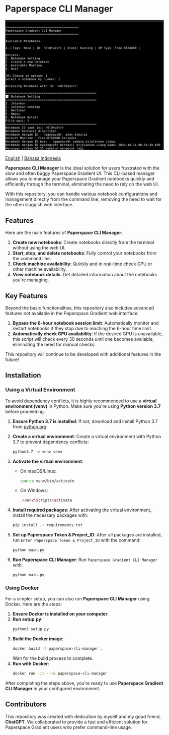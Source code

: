 # Paperspace CLI Manager
![Project Screenshot](./img/Image1.jpg)

[English](readme.md) | [Bahasa Indonesia](readme_ID.md)

**Paperspace CLI Manager** is the ideal solution for users frustrated with the slow and often buggy Paperspace Gradient UI. This CLI-based manager allows you to manage your Paperspace Gradient notebooks quickly and efficiently through the terminal, eliminating the need to rely on the web UI.

With this repository, you can handle various notebook configurations and management directly from the command line, removing the need to wait for the often sluggish web interface.

## Features

Here are the main features of **Paperspace CLI Manager**:

1. **Create new notebooks**: Create notebooks directly from the terminal without using the web UI.
2. **Start, stop, and delete notebooks**: Fully control your notebooks from the command line.
3. **Check machine availability**: Quickly and in real-time check GPU or other machine availability.
4. **View notebook details**: Get detailed information about the notebooks you're managing.

## Key Features

Beyond the basic functionalities, this repository also includes advanced features not available in the Paperspace Gradient web interface:

1. **Bypass the 6-hour notebook session limit**: Automatically monitor and restart notebooks if they stop due to reaching the 6-hour time limit.
2. **Automatically check GPU availability**: If the desired GPU is unavailable, this script will check every 30 seconds until one becomes available, eliminating the need for manual checks.

This repository will continue to be developed with additional features in the future!

## Installation

### Using a Virtual Environment

To avoid dependency conflicts, it is highly recommended to use a **virtual environment (venv)** in Python. Make sure you're using **Python version 3.7** before proceeding.

1. **Ensure Python 3.7 is installed**:
   If not, download and install Python 3.7 from [python.org](https://www.python.org/downloads/release/python-370/).

2. **Create a virtual environment**:
   Create a virtual environment with Python 3.7 to prevent dependency conflicts:
   ```bash
   python3.7 -m venv venv
   ```

3. **Activate the virtual environment**:
   - On macOS/Linux:
     ```bash
     source venv/bin/activate
     ```
   - On Windows:
     ```bash
     .\venv\Scripts\activate
     ```

4. **Install required packages**:
   After activating the virtual environment, install the necessary packages with:
   ```bash
   pip install -r requirements.txt
   ```

5. **Set up Paperspace Token & Project_ID**:
   After all packages are installed, run `Enter Paperspace Token & Project_ID` with the command:
   ```bash
   python main.py
   ```

6. **Run Paperspace CLI Manager**:
   Run `Paperspace Gradient CLI Manager` with:
   ```bash
   python main.py
   ```

### Using Docker

For a simpler setup, you can also run **Paperspace CLI Manager** using Docker. Here are the steps:

1. **Ensure Docker is installed on your computer**.
2. **Run setup.py**:
   ```bash
   python3 setup.py
   ```
3. **Build the Docker image**:
   ```bash
   docker build -t paperspace-cli-manager .
   ```
   Wait for the build process to complete.
4. **Run with Docker**:
   ```bash
   docker run -it --rm paperspace-cli-manager
   ```

After completing the steps above, you're ready to use **Paperspace Gradient CLI Manager** in your configured environment.

## Contributors

This repository was created with dedication by myself and my good friend, **ChatGPT**. We collaborated to provide a fast and efficient solution for Paperspace Gradient users who prefer command-line usage.
